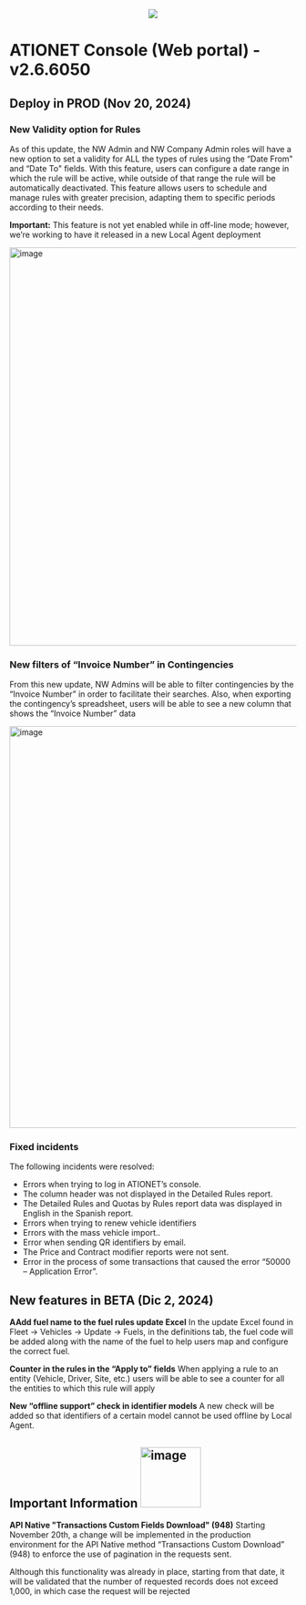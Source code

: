 

<p align="center">
  <img src="https://github.com/Ationet/ationetdocs/raw/master/Content/Images/ATIOnetLogo_250x70.png" />
</p>

# ATIONET Console (Web portal) - v2.6.6050

## Deploy in PROD (Nov 20, 2024)

### New Validity option for Rules
As of this update, the NW Admin and NW Company Admin roles will have a new option to set a validity for ALL the types of rules using the “Date From" and “Date To" fields. With this feature, users can configure a date range in which the rule will be active, while outside of that range the rule will be automatically deactivated.
This feature allows users to schedule and manage rules with greater precision, adapting them to specific periods according to their needs.

**Important:** This feature is not yet enabled while in off-line mode; however, we’re working to have it released in a new Local Agent deployment

<img width="699" alt="image" src="https://github.com/user-attachments/assets/e764cfa6-838f-4555-876f-07cbfa60a3cd">


### New filters of “Invoice Number” in Contingencies
From this new update, NW Admins will be able to filter contingencies by the “Invoice Number” in order to facilitate their searches.
Also, when exporting the contingency’s spreadsheet, users will be able to see a new column that shows the “Invoice Number” data

<img width="705" alt="image" src="https://github.com/user-attachments/assets/6f9e6b1a-9113-4e48-86a2-484285d7bb59">



### Fixed incidents
The following incidents were resolved:
- Errors when trying to log in ATIONET’s console.
- The column header was not displayed in the Detailed Rules report.
- The Detailed Rules and Quotas by Rules report data was displayed in English in the Spanish report.
- Errors when trying to renew vehicle identifiers
- Errors with the mass vehicle import..
- Error when sending QR identifiers by email.
- The Price and Contract modifier reports were not sent.
- Error in the process of some transactions that caused the error “50000 – Application Error”.



## New features in BETA (Dic 2, 2024)

**AAdd fuel name to the fuel rules update Excel**
In the update Excel found in Fleet -> Vehicles -> Update -> Fuels, in the definitions tab, the fuel code will be added along with the name of the fuel to help users map and configure the correct fuel.

**Counter in the rules in the “Apply to” fields**
When applying a rule to an entity (Vehicle, Driver, Site, etc.) users will be able to see a counter for all the entities to which this rule will apply

**New “offline support” check in identifier models**
A new check will be added so that identifiers of a certain model cannot be used offline by Local Agent.


## **Important Information** <img width="106" alt="image" src="https://github.com/user-attachments/assets/329a93df-743f-4124-8ccd-6059e0c53fa6"> 

**API Native "Transactions Custom Fields Download" (948)**
Starting November 20th, a change will be implemented in the production environment for the API Native method “Transactions Custom Download” (948) to enforce the use of pagination in the requests sent.

Although this functionality was already in place, starting from that date, it will be validated that the number of requested records does not exceed 1,000, in which case the request will be rejected
